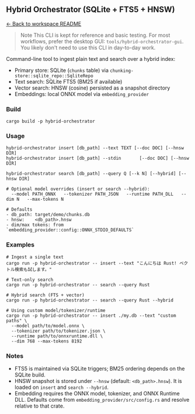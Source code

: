 ## Hybrid Orchestrator (SQLite + FTS5 + HNSW)

[← Back to workspace README](../../README.md)

> Note
> This CLI is kept for reference and basic testing. For most workflows, prefer the desktop GUI: `tools/hybrid-orchestrator-gui`. You likely don't need to use this CLI in day-to-day work.

Command-line tool to ingest plain text and search over a hybrid index:
- Primary store: SQLite (`chunks` table) via `chunking-store::sqlite_repo::SqliteRepo`
- Text search: SQLite FTS5 (BM25 if available)
- Vector search: HNSW (cosine) persisted as a snapshot directory
- Embeddings: local ONNX model via `embedding_provider`

### Build

```
cargo build -p hybrid-orchestrator
```

### Usage

```
hybrid-orchestrator insert [db_path] --text TEXT [--doc DOC] [--hnsw DIR]
hybrid-orchestrator insert [db_path] --stdin       [--doc DOC] [--hnsw DIR]

hybrid-orchestrator search [db_path] --query Q [--k N] [--hybrid] [--hnsw DIR]

# Optional model overrides (insert or search --hybrid):
  --model PATH_ONNX   --tokenizer PATH_JSON   --runtime PATH_DLL   --dim N   --max-tokens N

# Defaults
- db_path: target/demo/chunks.db
- hnsw:    <db_path>.hnsw
- dim/max tokens: from `embedding_provider::config::ONNX_STDIO_DEFAULTS`
```

### Examples

```
# Ingest a single text
cargo run -p hybrid-orchestrator -- insert --text "こんにちは Rust! ベクトル検索も試します。"

# Text-only search
cargo run -p hybrid-orchestrator -- search --query Rust

# Hybrid search (FTS + vector)
cargo run -p hybrid-orchestrator -- search --query Rust --hybrid

# Using custom model/tokenizer/runtime
cargo run -p hybrid-orchestrator -- insert ./my.db --text "custom paths" \
  --model path/to/model.onnx \
  --tokenizer path/to/tokenizer.json \
  --runtime path/to/onnxruntime.dll \
  --dim 768 --max-tokens 8192
```

### Notes
- FTS5 is maintained via SQLite triggers; BM25 ordering depends on the SQLite build.
- HNSW snapshot is stored under `--hnsw` (default: `<db_path>.hnsw`). It is loaded on `insert` and `search --hybrid`.
- Embedding requires the ONNX model, tokenizer, and ONNX Runtime DLL. Defaults come from `embedding_provider/src/config.rs` and resolve relative to that crate.
